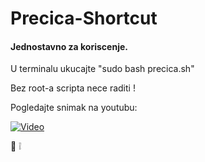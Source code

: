 # Precica-Shortcut

#### Jednostavno za koriscenje. 

U terminalu ukucajte "sudo bash precica.sh"

Bez root-a scripta nece raditi !


Pogledajte snimak na youtubu:

[![Video](http://img.youtube.com/vi/sg_T20bCcI4/0.jpg)](http://www.youtube.com/watch?v=sg_T20bCcI4)


:blue_heart: :grey_exclamation:
